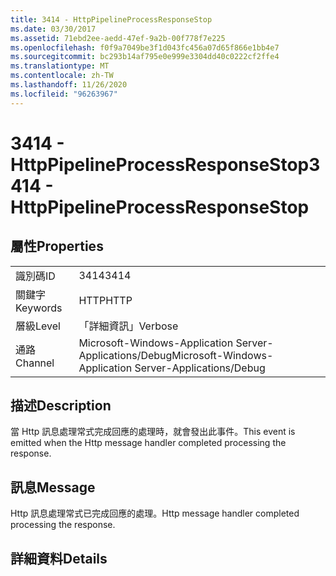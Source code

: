 ```yaml
---
title: 3414 - HttpPipelineProcessResponseStop
ms.date: 03/30/2017
ms.assetid: 71ebd2ee-aedd-47ef-9a2b-00f778f7e225
ms.openlocfilehash: f0f9a7049be3f1d043fc456a07d65f866e1bb4e7
ms.sourcegitcommit: bc293b14af795e0e999e3304dd40c0222cf2ffe4
ms.translationtype: MT
ms.contentlocale: zh-TW
ms.lasthandoff: 11/26/2020
ms.locfileid: "96263967"
---
```

# <a name="3414---httppipelineprocessresponsestop"></a><span data-ttu-id="a40de-102">3414 - HttpPipelineProcessResponseStop</span><span class="sxs-lookup"><span data-stu-id="a40de-102">3414 - HttpPipelineProcessResponseStop</span></span>

## <a name="properties"></a><span data-ttu-id="a40de-103">屬性</span><span class="sxs-lookup"><span data-stu-id="a40de-103">Properties</span></span>  
  
|||  
|-|-|  
|<span data-ttu-id="a40de-104">識別碼</span><span class="sxs-lookup"><span data-stu-id="a40de-104">ID</span></span>|<span data-ttu-id="a40de-105">3414</span><span class="sxs-lookup"><span data-stu-id="a40de-105">3414</span></span>|  
|<span data-ttu-id="a40de-106">關鍵字</span><span class="sxs-lookup"><span data-stu-id="a40de-106">Keywords</span></span>|<span data-ttu-id="a40de-107">HTTP</span><span class="sxs-lookup"><span data-stu-id="a40de-107">HTTP</span></span>|  
|<span data-ttu-id="a40de-108">層級</span><span class="sxs-lookup"><span data-stu-id="a40de-108">Level</span></span>|<span data-ttu-id="a40de-109">「詳細資訊」</span><span class="sxs-lookup"><span data-stu-id="a40de-109">Verbose</span></span>|  
|<span data-ttu-id="a40de-110">通路</span><span class="sxs-lookup"><span data-stu-id="a40de-110">Channel</span></span>|<span data-ttu-id="a40de-111">Microsoft-Windows-Application Server-Applications/Debug</span><span class="sxs-lookup"><span data-stu-id="a40de-111">Microsoft-Windows-Application Server-Applications/Debug</span></span>|  
  
## <a name="description"></a><span data-ttu-id="a40de-112">描述</span><span class="sxs-lookup"><span data-stu-id="a40de-112">Description</span></span>  

 <span data-ttu-id="a40de-113">當 Http 訊息處理常式完成回應的處理時，就會發出此事件。</span><span class="sxs-lookup"><span data-stu-id="a40de-113">This event is emitted when the Http message handler completed processing the response.</span></span>  
  
## <a name="message"></a><span data-ttu-id="a40de-114">訊息</span><span class="sxs-lookup"><span data-stu-id="a40de-114">Message</span></span>  

 <span data-ttu-id="a40de-115">Http 訊息處理常式已完成回應的處理。</span><span class="sxs-lookup"><span data-stu-id="a40de-115">Http message handler completed processing the response.</span></span>  
  
## <a name="details"></a><span data-ttu-id="a40de-116">詳細資料</span><span class="sxs-lookup"><span data-stu-id="a40de-116">Details</span></span>
